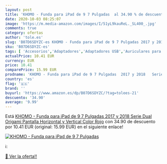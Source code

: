 ```yaml
---
layout: post
title: 'KHOMO - Funda para iPad de 9 7 Pulgadas  al 34.90 % de descuento'
date: 2020-10-03 08:25:07
image: 'https://m.media-amazon.com/images/I/51yL9kauReL._SL400_.jpg'
comments: true
category: ofertas
author: 'tole.es'
slug: 'B07D6SDYZC-es KHOMO - Funda para iPad de 9 7 Pulgadas 2017 y 2018 Serie...'
sku: 'B07D6SDYZC-es'
tags: [ 'Accesorios','Adaptadores','Adaptadores USB','Auriculares para equipo de audio','Auriculares y accesorios','Electrónica','Informática','ipad', ]
actualPrice: 10.41 EUR
currency: EUR
price: 10.41
comparePrice: 15.99 EUR
prodname: 'KHOMO - Funda para iPad de 9 7 Pulgadas  2017 y 2018   Serie Dual Origami  Pantalla Horizontal y Vertical  Color Rojo'
country: 'es'
flag: '🇪🇸'
brand: ''
buyurl: 'https://www.amazon.es/dp/B07D6SDYZC/?tag=tolees-21'
descuento: '34.90'
average: '9.99'
---
```


Está [KHOMO - Funda para iPad de 9 7 Pulgadas  2017 y 2018   Serie Dual Origami  Pantalla Horizontal y Vertical  Color Rojo](https://www.amazon.es/dp/B07D6SDYZC/?tag=tolees-21) con 34.90 de descuento por 10.41 EUR (original: 15.99 EUR) en el siguiente enlace!

[![KHOMO - Funda para iPad de 9 7 Pulgadas ](https://m.media-amazon.com/images/I/51yL9kauReL._SL400_.jpg)](https://www.amazon.es/dp/B07D6SDYZC/?tag=tolees-21)

ℹ️:


[🛒 Ver la oferta!!](https://www.amazon.es/dp/B07D6SDYZC/?tag=tolees-21)
